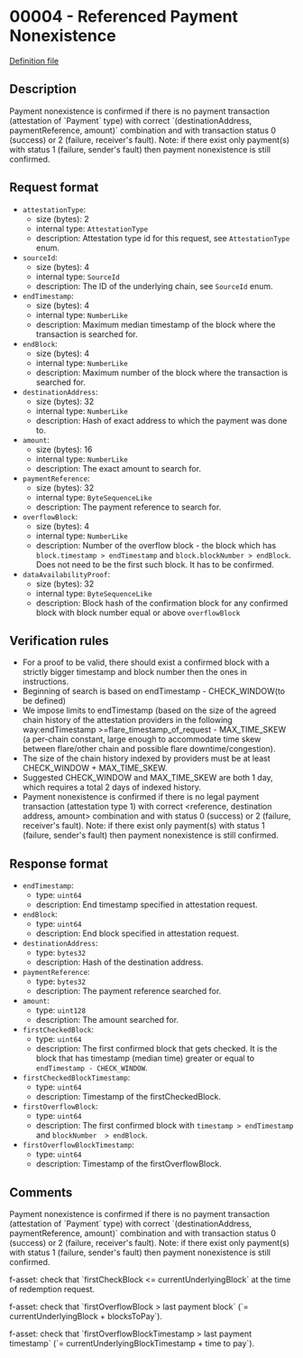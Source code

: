 
# 00004 - Referenced Payment Nonexistence

[Definition file](../../lib/verification/attestation-types/t-00004-referenced-payment-nonexistence.ts)

## Description

Payment nonexistence is confirmed if there is no payment transaction (attestation of \`Payment\` type)
with correct \`(destinationAddress, paymentReference, amount)\` combination
and with transaction status 0 (success) or 2 (failure, receiver's fault). 
Note: if there exist only payment(s) with status 1 (failure, sender's fault) 
then payment nonexistence is still confirmed.

## Request format

- `attestationType`:
  - size (bytes): 2
  - internal type: `AttestationType`  
  - description: Attestation type id for this request, see `AttestationType` enum.
- `sourceId`:
  - size (bytes): 4
  - internal type: `SourceId`
  - description: The ID of the underlying chain, see `SourceId` enum.
- `endTimestamp`:
  - size (bytes): 4
  - internal type: `NumberLike`
  - description: Maximum median timestamp of the block where the transaction is searched for.
- `endBlock`:
  - size (bytes): 4
  - internal type: `NumberLike`
  - description: Maximum number of the block where the transaction is searched for.
- `destinationAddress`:
  - size (bytes): 32
  - internal type: `NumberLike`
  - description: Hash of exact address to which the payment was done to.
- `amount`:
  - size (bytes): 16
  - internal type: `NumberLike`
  - description: The exact amount to search for.
- `paymentReference`:
  - size (bytes): 32
  - internal type: `ByteSequenceLike`
  - description: The payment reference to search for.
- `overflowBlock`:
  - size (bytes): 4
  - internal type: `NumberLike`
  - description: Number of the overflow block - the block which has `block.timestamp > endTimestamp` and `block.blockNumber > endBlock`. Does not need to be the first such block. It has to be confirmed.
- `dataAvailabilityProof`:
  - size (bytes): 32
  - internal type: `ByteSequenceLike`
  - description: Block hash of the confirmation block for any confirmed block with block number equal or above `overflowBlock`
## Verification rules

- For a proof to be valid, there should exist a confirmed block with a strictly bigger timestamp and block number then the ones in instructions.
- Beginning of search is based on endTimestamp - CHECK_WINDOW(to be defined)
- We impose limits to endTimestamp (based on the size of the agreed chain history of the attestation providers in the following way:endTimestamp >=flare_timestamp_of_request - MAX_TIME_SKEW (a per-chain constant, large enough to accommodate time skew between flare/other chain and possible flare downtime/congestion). 
- The size of the chain history indexed by providers must be at least CHECK_WINDOW + MAX_TIME_SKEW.
- Suggested CHECK_WINDOW and MAX_TIME_SKEW are both 1 day, which requires a total 2 days of indexed history.
- Payment nonexistence is confirmed if there is no legal payment transaction (attestation type 1) with correct <reference, destination address, amount> combination and with status 0 (success) or 2 (failure, receiver's fault). Note: if there exist only payment(s) with status 1 (failure, sender's fault) then payment nonexistence is still confirmed.

## Response format

- `endTimestamp`:
  - type: `uint64`
  - description: End timestamp specified in attestation request.
- `endBlock`:
  - type: `uint64`
  - description: End block specified in attestation request.
- `destinationAddress`:
  - type: `bytes32`
  - description: Hash of the destination address.
- `paymentReference`:
  - type: `bytes32`
  - description: The payment reference searched for.
- `amount`:
  - type: `uint128`
  - description: The amount searched for.
- `firstCheckedBlock`:
  - type: `uint64`
  - description: The first confirmed block that gets checked. It is the block that has timestamp (median time) greater or equal to `endTimestamp - CHECK_WINDOW`.  
- `firstCheckedBlockTimestamp`:
  - type: `uint64`
  - description: Timestamp of the firstCheckedBlock.
- `firstOverflowBlock`:
  - type: `uint64`
  - description: The first confirmed block with `timestamp > endTimestamp` and `blockNumber  > endBlock`. 
- `firstOverflowBlockTimestamp`:
  - type: `uint64`
  - description: Timestamp of the firstOverflowBlock.


## Comments


Payment nonexistence is confirmed if there is no payment transaction (attestation of \`Payment\` type)
with correct \`(destinationAddress, paymentReference, amount)\` combination
and with transaction status 0 (success) or 2 (failure, receiver's fault). 
Note: if there exist only payment(s) with status 1 (failure, sender's fault) 
then payment nonexistence is still confirmed.

f-asset: check that \`firstCheckBlock <= currentUnderlyingBlock\` at the time of redemption request.

f-asset: check that \`firstOverflowBlock > last payment block\` (\`= currentUnderlyingBlock + blocksToPay\`).

f-asset: check that \`firstOverflowBlockTimestamp > last payment timestamp\` 
     (\`= currentUnderlyingBlockTimestamp + time to pay\`). 
